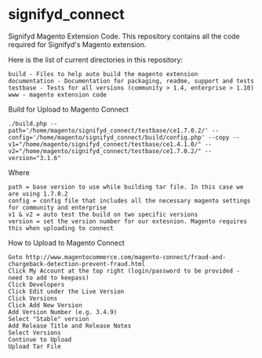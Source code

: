 signifyd_connect
================

Signifyd Magento Extension Code. This repository contains all the code required for Signifyd's Magento extension.

Here is the list of current directories in this repository:

	build - Files to help auto build the magento extension
	documentation - Documentation for packaging, readme, support and tests
	testbase - Tests for all versions (community > 1.4, enterprise > 1.10)
	www - magento extension code
	
Build for Upload to Magento Connect

	./build.php --path='/home/magento/signifyd_connect/testbase/ce1.7.0.2/' --config='/home/magento/signifyd_connect/build/config.php' --copy --v1="/home/magento/signifyd_connect/testbase/ce1.4.1.0/" --v2="/home/magento/signifyd_connect/testbase/ce1.7.0.2/" --version="3.1.6"

Where

	path = base version to use while building tar file. In this case we are using 1.7.0.2
	config = config file that includes all the necessary magento settings for community and enterprise
	v1 & v2 = auto test the build on two specific versions 
	version = set the version number for our extesnion. Magento requires this when uploading to connect
	
How to Upload to Magento Connect

	Goto http://www.magentocommerce.com/magento-connect/fraud-and-chargeback-detection-prevent-fraud.html
	Click My Account at the top right (login/password to be provided - need to add to keepass)
	Click Developers
	Click Edit under the Live Version
	Click Versions
	Click Add New Version
	Add Version Number (e.g. 3.4.9)
	Select "Stable" version
	Add Release Title and Release Notes
	Select Versions
	Continue to Upload
	Upload Tar File
